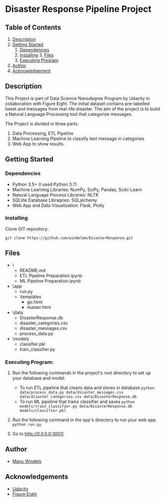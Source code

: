 # Disaster Response Pipeline Project

## Table of Contents
1. [Description](#description)
2. [Getting Started](#getting_started)
	1. [Dependencies](#dependencies)
	2. [Installing](#installing)
    	3. [Files](#Files)
	4. [Executing Program](#executing)
3. [Author](#author)
4. [Acknowledgement](#acknowledgement)


<a name="descripton"></a>
## Description

This Project is part of Data Science Nanodegree Program by Udacity in collaboration with Figure Eight.
The initial dataset contains pre-labelled tweet and messages from real-life disaster. 
The aim of the project is to build a Natural Language Processing tool that categorize messages.

The Project is divided in three parts:

1. Data Processing, ETL Pipeline
2. Machine Learning Pipeline to classify text message in categories
3. Web App to show results. 

<a name="getting_started"></a>
## Getting Started

<a name="dependencies"></a>
### Dependencies
* Python 3.5+ (I used Python 3.7)
* Machine Learning Libraries: NumPy, SciPy, Pandas, Sciki-Learn
* Natural Language Process Libraries: NLTK
* SQLlite Database Libraqries: SQLalchemy
* Web App and Data Visualization: Flask, Plotly

<a name="installing"></a>
### Installing
Clone GIT repository:
```
git clone https://github.com/windelmm/DisasterResponse.git
```
<a name="executing"></a>

## Files
- \
	- README.md
	- ETL Pipeline Preparation.ipynb
	- ML Pipeline Preparation.ipynb
- \app
	- run.py
	- \templates
	   - go.html
	   - master.html
- \data
	- DisasterResponse.db
	- disaster_categories.csv
	- disaster_messages.csv
	- process_data.py
- \models
	- classifier.pkl
	- train_classifier.py

### Executing Program:
1. Run the following commands in the project's root directory to set up your database and model.

    - To run ETL pipeline that cleans data and stores in database
        `python data/process_data.py data/disaster_messages.csv data/disaster_categories.csv data/DisasterResponse.db`
    - To run ML pipeline that trains classifier and saves
        `python models/train_classifier.py data/DisasterResponse.db models/classifier.pkl`

2. Run the following command in the app's directory to run your web app.
    `python run.py`

3. Go to http://0.0.0.0:3001/

## Author

* [Manu Windels](https://github.com/windelmm)

## Acknowledgements

* [Udacity](https://www.udacity.com/) 
* [Figure Eight](https://www.figure-eight.com/)


